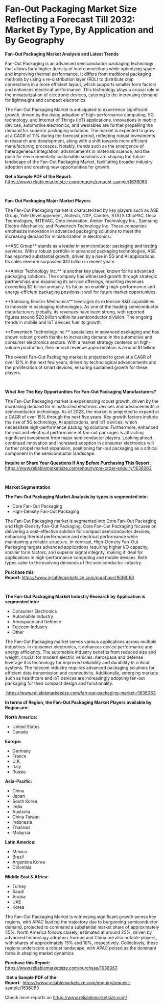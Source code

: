 <p><h1>Fan-Out Packaging Market Size Reflecting a Forecast Till 2032: Market By Type, By Application and By Geography</h1></p><p><strong>Fan-Out Packaging Market Analysis and Latest Trends</strong></p>
<p><p>Fan-Out Packaging is an advanced semiconductor packaging technology that allows for a higher density of interconnections while optimizing space and improving thermal performance. It differs from traditional packaging methods by using a re-distribution layer (RDL) to distribute chip connections in a more efficient layout, which supports smaller form factors and enhances electrical performance. This technology plays a crucial role in the miniaturization of electronic devices, catering to the increasing demand for lightweight and compact electronics.</p><p>The Fan-Out Packaging Market is anticipated to experience significant growth, driven by the rising adoption of high-performance computing, 5G technology, and Internet of Things (IoT) applications. Innovations in mobile devices, automotive electronics, and wearables are further propelling the demand for superior packaging solutions. The market is expected to grow at a CAGR of 11% during the forecast period, reflecting robust investments in research and development, along with a shift towards more efficient manufacturing processes. Notably, trends such as the emergence of heterogeneous integration, advancements in materials science, and the push for environmentally sustainable solutions are shaping the future landscape of the Fan-Out Packaging Market, facilitating broader industry adoption and creating new opportunities for growth.</p></p>
<p><strong>Get a Sample PDF of the Report:&nbsp;</strong> <a href="https://www.reliablemarketsize.com/enquiry/request-sample/1636063?utm_campaign=2324&utm_medium=2&utm_source=Github&utm_content=ia&utm_term=23032025&utm_id=fan-out-packaging">https://www.reliablemarketsize.com/enquiry/request-sample/1636063</a></p>
<p>&nbsp;</p>
<p><strong>Fan-Out Packaging Major Market Players</strong></p>
<p><p>The Fan-Out Packaging market is characterized by key players such as ASE Group, Yole Développement, Atotech, NXP, Camtek, STATS ChipPAC, Deca Technologies, INTEVAC, Onto Innovation, Amkor Technology Inc., Samsung Electro-Mechanics, and Powertech Technology Inc. These companies emphasize innovation in advanced packaging solutions to meet the increasing demand for miniaturization in electronics.</p><p>**ASE Group** stands as a leader in semiconductor packaging and testing services. With a robust portfolio in advanced packaging technologies, ASE has reported substantial growth, driven by a rise in 5G and AI applications. Its sales revenue surpassed $10 billion in recent years.</p><p>**Amkor Technology Inc.** is another key player, known for its advanced packaging solutions. The company has witnessed growth through strategic partnerships and expanding its service offerings, reporting revenues exceeding $2 billion annually. Its focus on enabling high-performance and energy-efficient packaging positions it well for future market opportunities.</p><p>**Samsung Electro-Mechanics** leverages its extensive R&D capabilities to innovate in packaging technologies. As one of the leading semiconductor manufacturers globally, its revenues have been strong, with reported figures around $20 billion within its semiconductor division. The ongoing trends in mobile and IoT devices fuel its growth.</p><p>**Powertech Technology Inc.** specializes in advanced packaging and has shown robust growth thanks to increasing demand in the automotive and consumer electronics sectors. With a market strategy centered on high-volume production, their annual revenue approximation is around $1 billion.</p><p>The overall Fan-Out Packaging market is projected to grow at a CAGR of over 12% in the next few years, driven by technological advancements and the proliferation of smart devices, ensuring sustained growth for these players.</p></p>
<p>&nbsp;</p>
<p><strong>What Are The Key Opportunities For Fan-Out Packaging Manufacturers?</strong></p>
<p><p>The Fan-Out Packaging market is experiencing robust growth, driven by the increasing demand for miniaturized electronic devices and advancements in semiconductor technology. As of 2023, the market is projected to expand at a CAGR of over 15% through the next five years. Key growth factors include the rise of 5G technology, AI applications, and IoT devices, which necessitate high-performance packaging solutions. Furthermore, enhanced thermal and electrical performance of fan-out packages is attracting significant investment from major semiconductor players. Looking ahead, continued innovation and increased adoption in consumer electronics will further propel market expansion, positioning fan-out packaging as a critical component in the semiconductor landscape.</p></p>
<p><strong>Inquire or Share Your Questions If Any Before Purchasing This Report:</strong> <a href="https://www.reliablemarketsize.com/enquiry/pre-order-enquiry/1636063?utm_campaign=2324&utm_medium=2&utm_source=Github&utm_content=ia&utm_term=23032025&utm_id=fan-out-packaging">https://www.reliablemarketsize.com/enquiry/pre-order-enquiry/1636063</a></p>
<p>&nbsp;</p>
<p><strong>Market Segmentation</strong></p>
<p><strong>The Fan-Out Packaging Market Analysis by types is segmented into:</strong></p>
<p><ul><li>Core Fan-Out Packaging</li><li>High-Density Fan-Out Packaging</li></ul></p>
<p><p>The Fan-Out Packaging market is segmented into Core Fan-Out Packaging and High-Density Fan-Out Packaging. Core Fan-Out Packaging focuses on delivering a cost-effective solution for compact semiconductor devices, enhancing thermal performance and electrical performance while maintaining a reliable structure. In contrast, High-Density Fan-Out Packaging targets advanced applications requiring higher I/O capacity, smaller form factors, and superior signal integrity, making it ideal for applications in high-performance computing and mobile devices. Both types cater to the evolving demands of the semiconductor industry.</p></p>
<p><strong>Purchase this Report:&nbsp;</strong><a href="https://www.reliablemarketsize.com/purchase/1636063?utm_campaign=2324&utm_medium=2&utm_source=Github&utm_content=ia&utm_term=23032025&utm_id=fan-out-packaging">https://www.reliablemarketsize.com/purchase/1636063</a></p>
<p>&nbsp;</p>
<p><strong>The Fan-Out Packaging Market Industry Research by Application is segmented into:</strong></p>
<p><ul><li>Consumer Electronics</li><li>Automobile Industry</li><li>Aerospace and Defense</li><li>Telecom Industry</li><li>Other</li></ul></p>
<p><p>The Fan-Out Packaging market serves various applications across multiple industries. In consumer electronics, it enhances device performance and energy efficiency. The automobile industry benefits from reduced size and weight, crucial for modern electric vehicles. Aerospace and defense leverage this technology for improved reliability and durability in critical systems. The telecom industry requires advanced packaging solutions for efficient data transmission and connectivity. Additionally, emerging markets such as healthcare and IoT devices are increasingly adopting fan-out packaging for their compact design and functionality.</p></p>
<p><a href="https://www.reliablemarketsize.com/fan-out-packaging-market-r1636063?utm_campaign=2324&utm_medium=2&utm_source=Github&utm_content=ia&utm_term=23032025&utm_id=fan-out-packaging">&nbsp;https://www.reliablemarketsize.com/fan-out-packaging-market-r1636063</a></p>
<p><strong>In terms of Region, the Fan-Out Packaging Market Players available by Region are:</strong></p>
<p>
    <p> <strong> North America: </strong>
        <ul>
            <li>United States</li>
            <li>Canada</li>
        </ul>
        </p> 
    <p> <strong> Europe: </strong>
        <ul>
            <li>Germany</li>
            <li>France</li>
            <li>U.K.</li>
            <li>Italy</li>
            <li>Russia</li>
        </ul>
        </p> 
    <p> <strong> Asia-Pacific: </strong>
        <ul>
            <li>China</li>
            <li>Japan</li>
            <li>South Korea</li>
            <li>India</li>
            <li>Australia</li>
            <li>China Taiwan</li>
            <li>Indonesia</li>
            <li>Thailand</li>
            <li>Malaysia</li>
        </ul>
        </p> 
    <p> <strong> Latin America: </strong>
        <ul>
            <li>Mexico</li>
            <li>Brazil</li>
            <li>Argentina Korea</li>
            <li>Colombia</li>
        </ul>
        </p> 
    <p> <strong> Middle East & Africa: </strong>
        <ul>
            <li>Turkey</li>
            <li>Saudi</li>
            <li>Arabia</li>
            <li>UAE</li>
            <li>Korea</li>
        </ul>
    </p>
    </p>
<p><p>The Fan-Out Packaging Market is witnessing significant growth across key regions, with APAC leading the trajectory due to burgeoning semiconductor demand, projected to command a substantial market share of approximately 45%. North America follows closely, estimated at around 25%, driven by advanced technology adoption. Europe and China are also notable players, with shares of approximately 15% and 10%, respectively. Collectively, these regions underscore a robust landscape, with APAC poised as the dominant force in shaping market dynamics.</p></p>
<p><strong>Purchase this Report: </strong><a href="https://www.reliablemarketsize.com/purchase/1636063?utm_campaign=2324&utm_medium=2&utm_source=Github&utm_content=ia&utm_term=23032025&utm_id=fan-out-packaging">https://www.reliablemarketsize.com/purchase/1636063</a></p>
<p>&nbsp;<strong>Get a Sample PDF of the Report:&nbsp;&nbsp;</strong><a href="https://www.reliablemarketsize.com/enquiry/request-sample/1636063?utm_campaign=2324&utm_medium=2&utm_source=Github&utm_content=ia&utm_term=23032025&utm_id=fan-out-packaging">https://www.reliablemarketsize.com/enquiry/request-sample/1636063</a></p>
<p><strong></strong></p>
<p>Check more reports on <a href="https://www.reliablemarketsize.com/?utm_campaign=2324&utm_medium=2&utm_source=Github&utm_content=ia&utm_term=23032025&utm_id=fan-out-packaging">https://www.reliablemarketsize.com/</a></p>